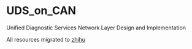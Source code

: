 # UDS_on_CAN
Unified Diagnostic Services
Network Layer Design and Implementation
 
All resources migrated to [zhihu](https://zhuanlan.zhihu.com/p/44855129)
